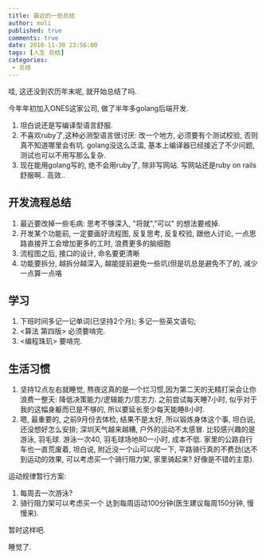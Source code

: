 ```yaml
---
title: 最近的一些总结
author: moli
published: true
comments: true
date: 2018-11-30 23:56:00
tags: [人生 总结]
categories:
 - 总结
---
```


哇, 这还没到农历年末呢, 就开始总结了吗.

今年年初加入ONES这家公司, 做了半年多golang后端开发.

1. 坦白说还是写编译型语言舒服.
2. 不喜欢ruby了,这种必测型语言很讨厌: 改一个地方, 必须要有个测试校验, 否则真不知道哪里会有坑. golang没这么泛滥, 基本上编译器已经接近了不少问题, 测试也可以不用写那么复杂.
3. 现在能用golang写的, 绝不会用ruby了, 除非写网站. 写网站还是ruby on rails 舒服啊.. 高效..

## 开发流程总结

1. 最近要改掉一些毛病: 思考不够深入, "将就","可以" 的想法要戒掉.
2. 开发某个功能前, 一定要画好流程图, 反复思考, 反复校验, 跟他人讨论, 一点思路直接开工会增加更多的工时, 浪费更多的脑细胞
3. 流程图之后, 接口的设计, 命名要更清晰
4. 功能要拆分, 越拆分越深入, 越能提前避免一些坑(但是坑总是避免不了的, 减少一点算一点咯

## 学习

1. 下班时间多记一记单词(已坚持2个月); 多记一些英文语句;
2. <算法 第四版> 必须要啃完.
3. <编程珠玑> 要啃完.

## 生活习惯

1. 坚持12点左右就睡觉, 熬夜这真的是一个烂习惯,因为第二天的无精打采会让你浪费一整天: 降低决策能力/逻辑能力/意志力. 之前尝试每天睡7小时, 似乎对于我的这幅身躯而已是不够的, 所以要延长至少每天能睡8小时.
2. 嗯, 最重要的, 之前9月份去体检, 结果不是太好, 所以锻炼身体这个事, 坦白说, 还没想好怎么安排; 深圳天气越来越糟, 户外的运动不太感冒. 比较感兴趣的是游泳, 羽毛球. 游泳一次40, 羽毛球场地80一小时, 成本不低. 家里的公路自行车也一直荒废着, 坦白说, 附近没一个山可以爬一下, 平路骑行真的不费劲(达不到运动的效果, 可以考虑买一个骑行阻力架, 家里骑起来? 好像是不错的主意). 

运动规律暂行方案:
1. 每周去一次游泳?
2. 骑行阻力架可以考虑买一个
达到每周运动100分钟(医生建议每周150分钟, 慢慢来).

暂时这样吧.

睡觉了.